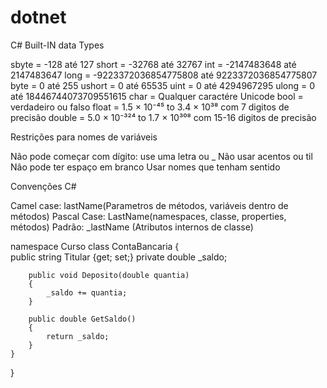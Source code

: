 ﻿# dotnet


C# Built-IN data Types

sbyte = -128 até 127
short = -32768 até 32767
int = -2147483648 até 2147483647
long = -9223372036854775808 até 9223372036854775807
byte = 0 até 255
ushort = 0 até 65535
uint = 0 até 4294967295
ulong = 0 até 18446744073709551615
char = Qualquer caractére Unicode
bool = verdadeiro ou falso
float = 1.5 × 10⁻⁴⁵ to 3.4 × 10³⁸ com 7 digitos de precisão
double = 5.0 × 10⁻³²⁴ to 1.7 × 10³⁰⁸ com 15-16 digitos de precisão


Restrições para nomes de variáveis

Não pode começar com dígito: use uma letra ou _
Não usar acentos ou til
Não pode ter espaço em branco
Usar nomes que tenham sentido


Convenções C#

Camel case: lastName(Parametros de métodos, variáveis dentro de métodos)
Pascal Case: LastName(namespaces, classe, properties, métodos)
Padrão: _lastName (Atributos internos de classe)

namespace Curso
	class ContaBancaria
	{						
		public string Titular {get; set;}
		private double _saldo;

		public void Deposito(double quantia)
		{
			_saldo += quantia;
		}

		public double GetSaldo()
		{
			return _saldo;
		}
	}
}